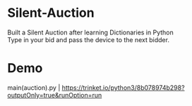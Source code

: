 # Silent-Auction
Built a Silent Auction after learning Dictionaries in Python <br/>
Type in your bid and pass the device to the next bidder.

# Demo

main(auction).py | https://trinket.io/python3/8b078974b298?outputOnly=true&runOption=run
